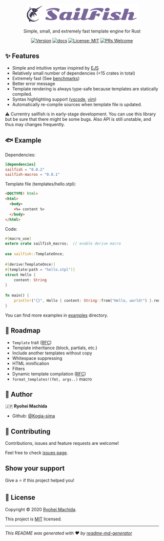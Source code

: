 <div align="center">

![SailFish](./resources/logo.png)

Simple, small, and extremely fast template engine for Rust

[![Version](https://img.shields.io/crates/v/sailfish)](https://crates.io/crates/sailfish)
[![docs](https://docs.rs/sailfish/badge.svg)](https://docs.rs/sailfish)
[![License: MIT](https://img.shields.io/badge/License-MIT-yellow.svg)](https://github.com/Kogia-sima/sailfish/blob/master/LICENSE)
[![PRs Welcome](https://img.shields.io/badge/PRs-welcome-brightgreen.svg?style=flat-square)](http://makeapullrequest.com)

</div>

## ✨ Features

- Simple and intuitive syntax inspired by [EJS](https://ejs.co/)
- Relatively small number of dependencies (<15 crates in total)
- Extremely fast (See [benchmarks](./benches/README.md))
- Better error message
- Template rendering is always type-safe because templates are statically compiled.
- Syntax highlighting support ([vscode](./syntax/vscode), [vim](./syntax/vim))
- Automatically re-compile sources when template file is updated.

:warning: Currentry sailfish is in early-stage development. You can use this library but be sure that there might be some bugs. Also API is still unstable, and thus may changes frequently.

## 🐟 Example

Dependencies:

```toml
[dependencies]
sailfish = "0.0.2"
sailfish-macros = "0.0.1"
```

Template file (templates/hello.stpl):

```html
<DOCTYPE! html>
<html>
  <body>
    <%= content %>
  </body>
</html>
```

Code:

```rust
#[macro_use]
extern crate sailfish_macros;  // enable derive macro

use sailfish::TemplateOnce;

#[derive(TemplateOnce)]
#[template(path = "hello.stpl")]
struct Hello {
    content: String
}

fn main() {
    println!("{}", Hello { content: String::from("Hello, world!") }.render_once().unwrap());
}
```

You can find more examples in [examples](./examples) directory.

## 🐾 Roadmap

- `Template` trait ([RFC](https://github.com/Kogia-sima/sailfish/blob/master/docs/rfcs/3-template-trait.md))
- Template inheritance (block, partials, etc.)
- Include another templates without copy
- Whitespace suppressing
- HTML minification
- Filters
- Dynamic template compilation ([RFC](https://github.com/Kogia-sima/sailfish/blob/master/docs/rfcs/1-dynamic-loading.md))
- `format_templates!(fmt, args..)` macro

## 👤 Author

:jp: **Ryohei Machida**

* Github: [@Kogia-sima](https://github.com/Kogia-sima)

## 🤝 Contributing

Contributions, issues and feature requests are welcome!

Feel free to check [issues page](https://github.com/Kogia-sima/sailfish/issues). 

## Show your support

Give a ⭐️ if this project helped you!


## 📝 License

Copyright © 2020 [Ryohei Machida](https://github.com/Kogia-sima).

This project is [MIT](https://github.com/Kogia-sima/sailfish/blob/master/LICENSE) licensed.

***
_This README was generated with ❤️ by [readme-md-generator](https://github.com/kefranabg/readme-md-generator)_
